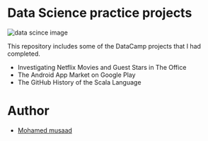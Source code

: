 # Data Science practice projects
<p><img src="https://intellipaat.com/blog/wp-content/uploads/2020/05/Data-Science-Projects-Big.jpg" alt="data scince image"></p>
This repository includes some of the DataCamp projects that I had completed. 

- Investigating Netflix Movies and Guest Stars in The Office
- The Android App Market on Google Play
- The GitHub History of the Scala Language

# Author

 * [Mohamed musaad](https://www.linkedin.com/in/mohamed-musaad-aamer-a2a633202/)
